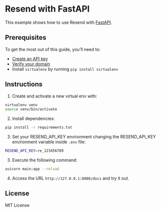 # Resend with FastAPI

This example shows how to use Resend with [FastAPI](https://fastapi.tiangolo.com/).

## Prerequisites

To get the most out of this guide, you’ll need to:

* [Create an API key](https://resend.com/api-keys)
* [Verify your domain](https://resend.com/domains)
* Install `virtualenv` by running `pip install virtualenv`

## Instructions

1. Create and activate a new virtual env with:

```sh
virtualenv venv
source venv/bin/activate
```

2. Install dependencies:

```sh
pip install -r requirements.txt
```

3. Set your RESEND_API_KEY environment changing the RESEND_API_KEY environment variable inside `.env` file:

```sh
RESEND_API_KEY=re_123456789
```

3. Execute the following command:

```sh
uvicorn main:app --reload
```

4. Access the URL `http://127.0.0.1:8000/docs` and try it out.

## License

MIT License
